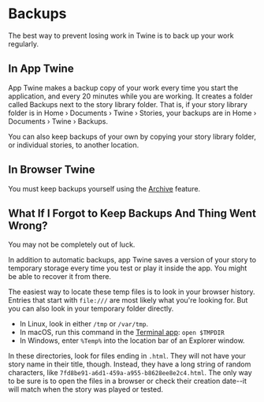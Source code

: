 # Backups

The best way to prevent losing work in Twine is to back up your work regularly.

## In App Twine

App Twine makes a backup copy of your work every time you start the application,
and every 20 minutes while you are working. It creates a folder called Backups
next to the story library folder. That is, if your story library folder is in
Home › Documents › Twine › Stories, your backups are in Home › Documents › Twine
› Backups.

You can also keep backups of your own by copying your story library folder, or
individual stories, to another location.

## In Browser Twine

You must keep backups yourself using the
[Archive](../story-library/exporting.md) feature.

## What If I Forgot to Keep Backups And Thing Went Wrong?

You may not be completely out of luck.

In addition to automatic backups, app Twine saves a version of your story to
temporary storage every time you test or play it inside the app. You might be
able to recover it from there.

The easiest way to locate these temp files is to look in your browser history.
Entries that start with `file:///` are most likely what you're looking for. But
you can also look in your temporary folder directly.

- In Linux, look in either `/tmp` or `/var/tmp`.
- In macOS, run this command in the [Terminal
  app](https://support.apple.com/guide/terminal/welcome/mac): `open $TMPDIR`
- In Windows, enter `%Temp%` into the location bar of an Explorer window.

In these directories, look for files ending in `.html`. They will not have your
story name in their title, though. Instead, they have a long string of random
characters, like `7fd8be91-a6d1-459a-a955-b8628ee8e2c4.html`. The only way to be
sure is to open the files in a browser or check their creation date--it will
match when the story was played or tested.